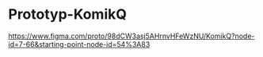 # Prototyp-KomikQ
https://www.figma.com/proto/98dCW3asj5AHrnvHFeWzNU/KomikQ?node-id=7-66&starting-point-node-id=54%3A83
